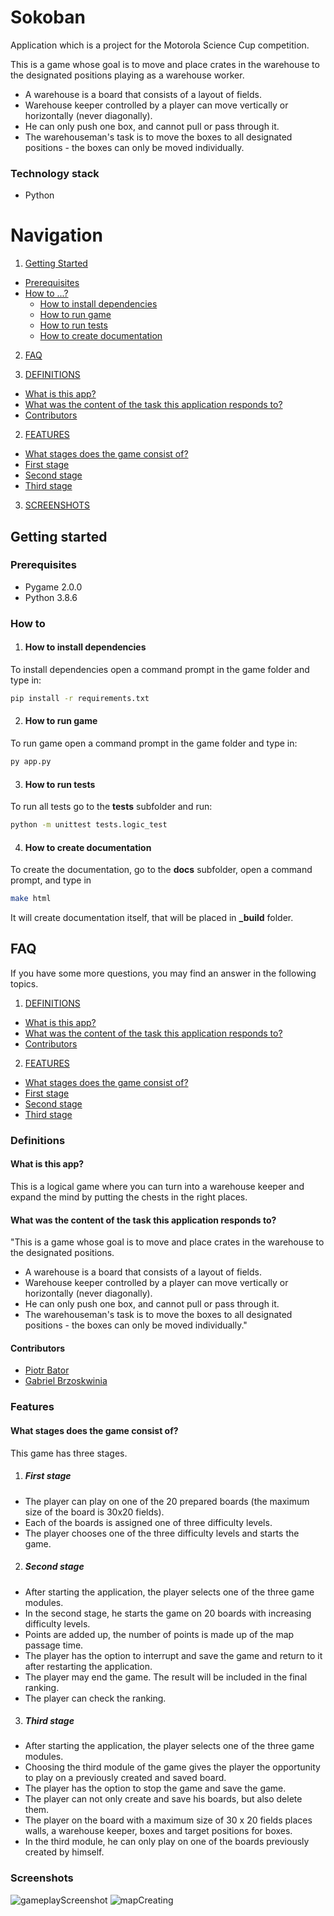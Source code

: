 # Sokoban

Application which is a project for the Motorola Science Cup competition.

This is a game whose goal is to move and place crates in the warehouse to the designated positions playing as a warehouse worker.
-  A warehouse is a board that consists of a layout of fields.
-  Warehouse keeper controlled by a player can move vertically or horizontally (never diagonally).
-  He can only push one box, and cannot pull or pass through it.
-  The warehouseman's task is to move the boxes to all designated positions - the boxes can only be moved individually.

### Technology stack

- Python

# Navigation

1. [Getting Started](#getting-started)

- [Prerequisites](#prerequisites)
- [How to ...?](#how-to)
  - [How to install dependencies](#how-to-install-dependencies)
  - [How to run game](#how-to-run-game)
  - [How to run tests](#how-to-run-tests)
  - [How to create documentation](#how-to-create-documentation)

2. [FAQ](#faq)

1. [DEFINITIONS](#definitions)

- [What is this app?](#what-is-this-app)
- [What was the content of the task this application responds to?](#what-was-the-content-of-the-task-this-application-responds-to)
- [Contributors](#contributors)

2. [FEATURES](#features)

- [What stages does the game consist of?](#what-does-the-application-show-on-the-map)
- [First stage](#first-stage)
- [Second stage](#second-stage)
- [Third stage](#third-stage)

3. [SCREENSHOTS](#screenshots)

## Getting started

### Prerequisites

- Pygame 2.0.0
- Python 3.8.6

### How to

1. #### How to install dependencies

To install dependencies open a command prompt in the game folder and type in:

```bash
pip install -r requirements.txt
```

2. #### How to run game

To run game open a command prompt in the game folder and type in:

```bash
py app.py
```

3. #### How to run tests

To run all tests go to the **tests** subfolder and run:

```bash
python -m unittest tests.logic_test
```

4. #### How to create documentation

To create the documentation, go to the **docs** subfolder, open a command prompt, and type in

```bash
make html
```

It will create documentation itself, that will be placed in **_build** folder. 

## FAQ

If you have some more questions, you may find an answer in the following topics.

1. [DEFINITIONS](#definitions)

- [What is this app?](#what-is-this-app)
- [What was the content of the task this application responds to?](#what-was-the-content-of-the-task-this-application-responds-to)
- [Contributors](#contributors)

2. [FEATURES](#features)

- [What stages does the game consist of?](#what-stages-does-the-game-consist-of)
- [First stage](#first-stage)
- [Second stage](#second-stage)
- [Third stage](#third-stage)

### Definitions

#### What is this app?

This is a logical game where you can turn into a warehouse keeper and expand the mind by putting the chests in the right places.

#### What was the content of the task this application responds to?

"This is a game whose goal is to move and place crates in the warehouse to the designated positions.
-  A warehouse is a board that consists of a layout of fields.
-  Warehouse keeper controlled by a player can move vertically or horizontally (never diagonally).
-  He can only push one box, and cannot pull or pass through it.
-  The warehouseman's task is to move the boxes to all designated positions - the boxes can only be moved individually."

#### Contributors

- [Piotr Bator](https://github.com/Zavioer)
- [Gabriel Brzoskwinia](https://github.com/brzoskwi)

### Features

#### What stages does the game consist of?

This game has three stages.

1. ##### First stage

- The player can play on one of the 20 prepared boards (the maximum size of the board is 30x20 fields).
- Each of the boards is assigned one of three difficulty levels.
- The player chooses one of the three difficulty levels and starts the game.

2. ##### Second stage

- After starting the application, the player selects one of the three game modules.
- In the second stage, he starts the game on 20 boards with increasing difficulty levels.
- Points are added up, the number of points is made up of the map passage time.
- The player has the option to interrupt and save the game and return to it after restarting the application.
- The player may end the game. The result will be included in the final ranking.
- The player can check the ranking.

3. ##### Third stage

- After starting the application, the player selects one of the three game modules.
- Choosing the third module of the game gives the player the opportunity to play on a previously created and saved board.
- The player has the option to stop the game and save the game.
- The player can not only create and save his boards, but also delete them.
- The player on the board with a maximum size of 30 x 20 fields places walls, a warehouse keeper, boxes and target positions for boxes.
- In the third module, he can only play on one of the boards previously created by himself.

### Screenshots

![gameplayScreenshot](https://user-images.githubusercontent.com/40405579/111919260-61bf1f00-8a89-11eb-9c77-be9a161c110f.png)
![mapCreating](https://user-images.githubusercontent.com/40405579/111919261-6257b580-8a89-11eb-9bea-7308c7fb373c.png)

